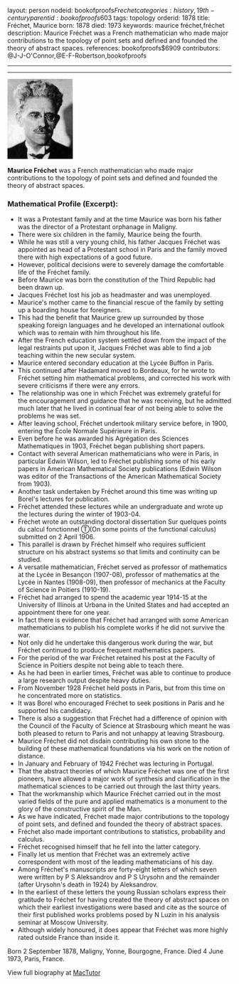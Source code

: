 layout: person
nodeid: bookofproofs$Frechet
categories: history,19th-century
parentid: bookofproofs$603
tags: topology
orderid: 1878
title: Fréchet, Maurice
born: 1878
died: 1973
keywords: maurice fréchet,fréchet
description: Maurice Fréchet was a French mathematician who made major contributions to the topology of point sets and defined and founded the theory of abstract spaces.
references: bookofproofs$6909
contributors: @J-J-O'Connor,@E-F-Robertson,bookofproofs

---



---

![Frechet.jpg](https://github.com/bookofproofs/bookofproofs.github.io/blob/main/_sources/_assets/images/portraits/Frechet.jpg?raw=true)

**Maurice Fréchet** was a French mathematician who made major contributions to the topology of point sets and defined and founded the theory of abstract spaces.

### Mathematical Profile (Excerpt):
* It was a Protestant family and at the time Maurice was born his father was the director of a Protestant orphanage in Maligny.
* There were six children in the family, Maurice being the fourth.
* While he was still a very young child, his father Jacques Fréchet was appointed as head of a Protestant school in Paris and the family moved there with high expectations of a good future.
* However, political decisions were to severely damage the comfortable life of the Fréchet family.
* Before Maurice was born the constitution of the Third Republic had been drawn up.
* Jacques Fréchet lost his job as headmaster and was unemployed.
* Maurice's mother came to the financial rescue of the family by setting up a boarding house for foreigners.
* This had the benefit that Maurice grew up surrounded by those speaking foreign languages and he developed an international outlook which was to remain with him throughout his life.
* After the French education system settled down from the impact of the legal restraints put upon it, Jacques Fréchet was able to find a job teaching within the new secular system.
* Maurice entered secondary education at the Lycée Buffon in Paris.
* This continued after Hadamard moved to Bordeaux, for he wrote to Fréchet setting him mathematical problems, and corrected his work with severe criticisms if there were any errors.
* The relationship was one in which Fréchet was extremely grateful for the encouragement and guidance that he was receiving, but he admitted much later that he lived in continual fear of not being able to solve the problems he was set.
* After leaving school, Fréchet undertook military service before, in 1900, entering the École Normale Supérieure in Paris.
* Even before he was awarded his Agrégation des Sciences Mathematiques in 1903, Fréchet began publishing short papers.
* Contact with several American mathematicians who were in Paris, in particular Edwin Wilson, led to Fréchet publishing some of his early papers in American Mathematical Society publications (Edwin Wilson was editor of the Transactions of the American Mathematical Society from 1903).
* Another task undertaken by Fréchet around this time was writing up Borel's lectures for publication.
* Fréchet attended these lectures while an undergraduate and wrote up the lectures during the winter of 1903-04.
* Fréchet wrote an outstanding doctoral dissertation Sur quelques points du calcul fonctionnel Ⓣ(On some points of the functional calculus) submitted on 2 April 1906.
* This parallel is drawn by Fréchet himself who requires sufficient structure on his abstract systems so that limits and continuity can be studied.
* A versatile mathematician, Fréchet served as professor of mathematics at the Lycée in Besançon (1907-08), professor of mathematics at the Lycée in Nantes (1908-09), then professor of mechanics at the Faculty of Science in Poitiers (1910-19).
* Fréchet had arranged to spend the academic year 1914-15 at the University of Illinois at Urbana in the United States and had accepted an appointment there for one year.
* In fact there is evidence that Fréchet had arranged with some American mathematicians to publish his complete works if he did not survive the war.
* Not only did he undertake this dangerous work during the war, but Fréchet continued to produce frequent mathematics papers.
* For the period of the war Fréchet retained his post at the Faculty of Science in Poitiers despite not being able to teach there.
* As he had been in earlier times, Fréchet was able to continue to produce a large research output despite heavy duties.
* From November 1928 Fréchet held posts in Paris, but from this time on he concentrated more on statistics.
* It was Borel who encouraged Fréchet to seek positions in Paris and he supported his candidacy.
* There is also a suggestion that Fréchet had a difference of opinion with the Council of the Faculty of Science at Strasbourg which meant he was both pleased to return to Paris and not unhappy at leaving Strasbourg.
* Maurice Fréchet did not disdain contributing his own stone to the building of these mathematical foundations via his work on the notion of distance.
* In January and February of 1942 Fréchet was lecturing in Portugal.
* That the abstract theories of which Maurice Fréchet was one of the first pioneers, have allowed a major work of synthesis and clarification in the mathematical sciences to be carried out through the last thirty years.
* That the workmanship which Maurice Fréchet carried out in the most varied fields of the pure and applied mathematics is a monument to the glory of the constructive spirit of the Man.
* As we have indicated, Fréchet made major contributions to the topology of point sets, and defined and founded the theory of abstract spaces.
* Fréchet also made important contributions to statistics, probability and calculus.
* Fréchet recognised himself that he fell into the latter category.
* Finally let us mention that Fréchet was an extremely active correspondent with most of the leading mathematicians of his day.
* Among Fréchet's manuscripts are forty-eight letters of which seven were written by P S Aleksandrov and P S Urysohn and the remainder (after Urysohn's death in 1924) by Aleksandrov.
* In the earliest of these letters the young Russian scholars express their gratitude to Fréchet for having created the theory of abstract spaces on which their earliest investigations were based and cite as the source of their first published works problems posed by N Luzin in his analysis seminar at Moscow University.
* Although widely honoured, it does appear that Fréchet was more highly rated outside France than inside it.

Born 2 September 1878, Maligny, Yonne, Bourgogne, France. Died 4 June 1973, Paris, France.

View full biography at [MacTutor](https://mathshistory.st-andrews.ac.uk/Biographies/Frechet/)
